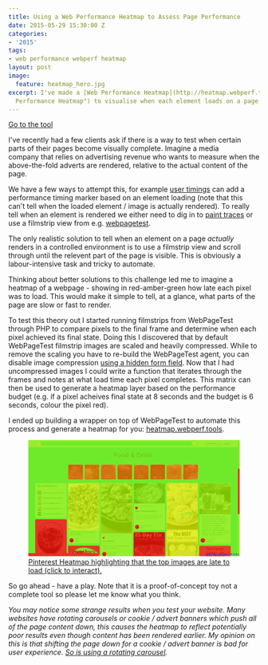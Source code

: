 ```yaml
---
title: Using a Web Performance Heatmap to Assess Page Performance
date: 2015-05-29 15:30:00 Z
categories:
- '2015'
tags:
- web performance webperf heatmap
layout: post
image:
  feature: heatmap_hero.jpg
excerpt: I've made a [Web Performance Heatmap](http://heatmap.webperf.tools/ "Web
  Performance Heatmap") to visualise when each element loads on a page.
---
```


<a href="http://heatmap.webperf.tools" class="btn btn-block btn-primary">Go to the tool</a>

I've recently had a few clients ask if there is a way to test when certain parts of their pages become visually complete. Imagine a media company that relies on advertising revenue who wants to measure when the above-the-fold adverts are rendered, relative to the actual content of the page.   

We have a few ways to attempt this, for example [user timings](http://www.html5rocks.com/en/tutorials/webperformance/usertiming/ "HTML5Rocks User Timings Tutorial") can add a performance timing marker based on an element loading (note that this can't tell when the loaded element / image is actually rendered). To really tell when an element is rendered we either need to dig in to [paint traces](https://www.chromium.org/developers/how-tos/trace-event-profiling-tool/trace-event-reading "Chromium about:tracing page") or use a filmstrip view from e.g. [webpagetest](http://webpagetest.org "WebPageTest.org").   

The only realistic solution to tell when an element on a page _actually_ renders in a controlled environment is to use a filmstrip view and scroll through until the relevent part of the page is visible. This is obviously a labour-intensive task and tricky to automate.   

Thinking about better solutions to this challenge led me to imagine a heatmap of a webpage - showing in red-amber-green how late each pixel was to load. This would make it simple to tell, at a glance, what parts of the page are slow or fast to render.   

To test this theory out I started running filmstrips from WebPageTest through PHP to compare pixels to the final frame and determine when each pixel achieved its final state. Doing this I discovered that by default WebPageTest filmstrip images are scaled and heavily compressed. While to remove the scaling you have to re-build the WebPageTest agent, you can disable image compression [using a hidden form field](http://jrvis.com/blog/wpt-screenshots/). Now that I had uncompressed images I could write a function that iterates through the frames and notes at what load time each pixel completes. This matrix can then be used to generate a heatmap layer based on the performance budget (e.g. if a pixel acheives final state at 8 seconds and the budget is 6 seconds, colour the pixel red).   

I ended up building a wrapper on top of WebPageTest to automate this process and generate a heatmap for you: [heatmap.webperf.tools](http://heatmap.webperf.tools/ "Web Performance Heatmap").   

<figure>
<a href="http://heatmap.webperf.tools/render/150527_SH_827d2295b66e4180892db766eaf8a492/10000" target="_blank">
<img src="/images/heatmap_pinterest.png"/>
<figcaption>Pinterest Heatmap highlighting that the top images are late to load (click to interact).</figcaption></a>
</figure>

So go ahead - have a play. Note that it is a proof-of-concept toy not a complete tool so please let me know what you think.   

_You may notice some strange results when you test your website. Many websites have rotating carousels or cookie / advert banners which push all of the page content down, this causes the heatmap to reflect potentially poor results even though content has been rendered earlier. My opinion on this is that shifting the page down for a cookie / advert banner is bad for user experience. [So is using a rotating carousel](http://shouldiuseacarousel.com/ "Should I Use a Carousel?")._